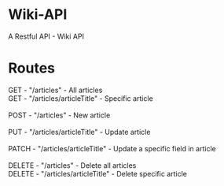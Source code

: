 # Wiki-API
A Restful API - Wiki API

# Routes
GET - "/articles" - All articles <br />
GET - "/articles/articleTitle" - Specific article <br />
<br />
POST - "/articles" - New article <br />
<br />
PUT - "/articles/articleTitle" - Update article <br />
<br />
PATCH - "/articles/articleTitle" - Update a specific field in article <br />
<br />
DELETE - "/articles" - Delete all articles <br />
DELETE - "/articles/articleTitle" - Delete specific article
